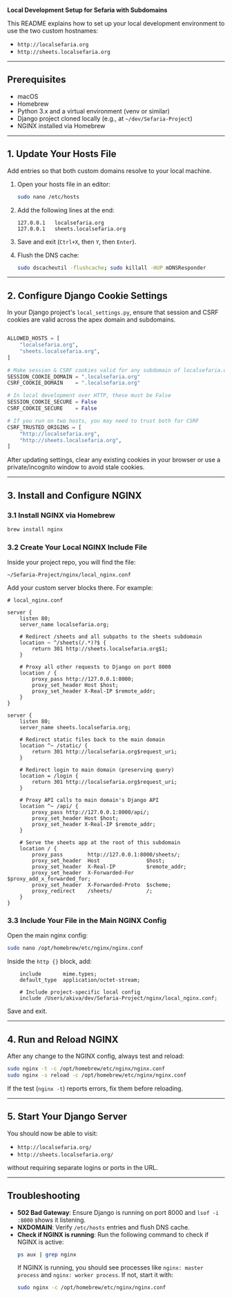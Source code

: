 **Local Development Setup for Sefaria with Subdomains**

This README explains how to set up your local development environment to use the two custom hostnames:

- `http://localsefaria.org`
- `http://sheets.localsefaria.org`

---

## Prerequisites

- macOS
- Homebrew
- Python 3.x and a virtual environment (venv or similar)
- Django project cloned locally (e.g., at `~/dev/Sefaria-Project`)
- NGINX installed via Homebrew

---

## 1. Update Your Hosts File

Add entries so that both custom domains resolve to your local machine.

1. Open your hosts file in an editor:
   ```bash
   sudo nano /etc/hosts
   ```

2. Add the following lines at the end:
   ```text
   127.0.0.1   localsefaria.org
   127.0.0.1   sheets.localsefaria.org
   ```

3. Save and exit (`Ctrl+X`, then `Y`, then `Enter`).

4. Flush the DNS cache:
   ```bash
   sudo dscacheutil -flushcache; sudo killall -HUP mDNSResponder
   ```

---

## 2. Configure Django Cookie Settings

In your Django project's `local_settings.py`, ensure that session and CSRF cookies are valid across the apex domain and subdomains.

```python

ALLOWED_HOSTS = [
    "localsefaria.org",
    "sheets.localsefaria.org",
]

# Make session & CSRF cookies valid for any subdomain of localsefaria.org
SESSION_COOKIE_DOMAIN = ".localsefaria.org"
CSRF_COOKIE_DOMAIN    = ".localsefaria.org"

# In local development over HTTP, these must be False
SESSION_COOKIE_SECURE = False
CSRF_COOKIE_SECURE    = False

# If you run on two hosts, you may need to trust both for CSRF
CSRF_TRUSTED_ORIGINS = [
    "http://localsefaria.org",
    "http://sheets.localsefaria.org",
]
```

After updating settings, clear any existing cookies in your browser or use a private/incognito window to avoid stale cookies.

---

## 3. Install and Configure NGINX

### 3.1 Install NGINX via Homebrew

```bash
brew install nginx
```

### 3.2 Create Your Local NGINX Include File

Inside your project repo, you will find the file:

```
~/Sefaria-Project/nginx/local_nginx.conf
```

Add your custom server blocks there. For example:

```nginx
# local_nginx.conf

server {
    listen 80;
    server_name localsefaria.org;

    # Redirect /sheets and all subpaths to the sheets subdomain
    location ~ ^/sheets(/.*)?$ {
        return 301 http://sheets.localsefaria.org$1;
    }

    # Proxy all other requests to Django on port 8000
    location / {
        proxy_pass http://127.0.0.1:8000;
        proxy_set_header Host $host;
        proxy_set_header X-Real-IP $remote_addr;
    }
}

server {
    listen 80;
    server_name sheets.localsefaria.org;

    # Redirect static files back to the main domain
    location ^~ /static/ {
        return 301 http://localsefaria.org$request_uri;
    }

    # Redirect login to main domain (preserving query)
    location = /login {
        return 301 http://localsefaria.org$request_uri;
    }

    # Proxy API calls to main domain's Django API
    location ^~ /api/ {
        proxy_pass http://127.0.0.1:8000/api/;
        proxy_set_header Host $host;
        proxy_set_header X-Real-IP $remote_addr;
    }

    # Serve the sheets app at the root of this subdomain
    location / {
        proxy_pass        http://127.0.0.1:8000/sheets/;
        proxy_set_header  Host               $host;
        proxy_set_header  X-Real-IP          $remote_addr;
        proxy_set_header  X-Forwarded-For    $proxy_add_x_forwarded_for;
        proxy_set_header  X-Forwarded-Proto  $scheme;
        proxy_redirect    /sheets/           /;
    }
}
```

### 3.3 Include Your File in the Main NGINX Config

Open the main nginx config:

```bash
sudo nano /opt/homebrew/etc/nginx/nginx.conf
```

Inside the `http {}` block, add:

```nginx
    include       mime.types;
    default_type  application/octet-stream;

    # Include project-specific local config
    include /Users/akiva/dev/Sefaria-Project/nginx/local_nginx.conf;
```

Save and exit.

---

## 4. Run and Reload NGINX

After any change to the NGINX config, always test and reload:

```bash
sudo nginx -t -c /opt/homebrew/etc/nginx/nginx.conf
sudo nginx -s reload -c /opt/homebrew/etc/nginx/nginx.conf
```

If the test (`nginx -t`) reports errors, fix them before reloading.

---

## 5. Start Your Django Server

You should now be able to visit:

- `http://localsefaria.org/`
- `http://sheets.localsefaria.org/`

without requiring separate logins or ports in the URL.

---

## Troubleshooting

- **502 Bad Gateway**: Ensure Django is running on port 8000 and `lsof -i :8000` shows it listening.
- **NXDOMAIN**: Verify `/etc/hosts` entries and flush DNS cache.
- **Check if NGINX is running**: Run the following command to check if NGINX is active:
  ```bash
  ps aux | grep nginx
  ```
  If NGINX is running, you should see processes like `nginx: master process` and `nginx: worker process`. If not, start it with:
  ```bash
  sudo nginx -c /opt/homebrew/etc/nginx/nginx.conf
  ```

